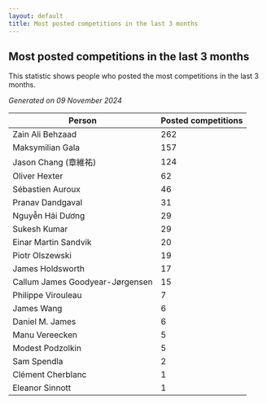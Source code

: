 ```yaml
---
layout: default
title: Most posted competitions in the last 3 months
---
```

## Most posted competitions in the last 3 months
This statistic shows people who posted the most competitions in the last 3 months.

*Generated on 09 November 2024*

| Person | Posted competitions |
| --- | --- |
| Zain Ali Behzaad | 262 |
| Maksymilian Gala | 157 |
| Jason Chang (章維祐) | 124 |
| Oliver Hexter | 62 |
| Sébastien Auroux | 46 |
| Pranav Dandgaval | 31 |
| Nguyễn Hải Dương | 29 |
| Sukesh Kumar | 29 |
| Einar Martin Sandvik | 20 |
| Piotr Olszewski | 19 |
| James Holdsworth | 17 |
| Callum James Goodyear-Jørgensen | 15 |
| Philippe Virouleau | 7 |
| James Wang | 6 |
| Daniel M. James | 6 |
| Manu Vereecken | 5 |
| Modest Podzolkin | 5 |
| Sam Spendla | 2 |
| Clément Cherblanc | 1 |
| Eleanor Sinnott | 1 |
